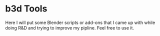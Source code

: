 # b3d Tools 

Here I will put some Blender scripts or add-ons that I came up with while doing R&D and trying to improve my pipline.
Feel free to use it. 
